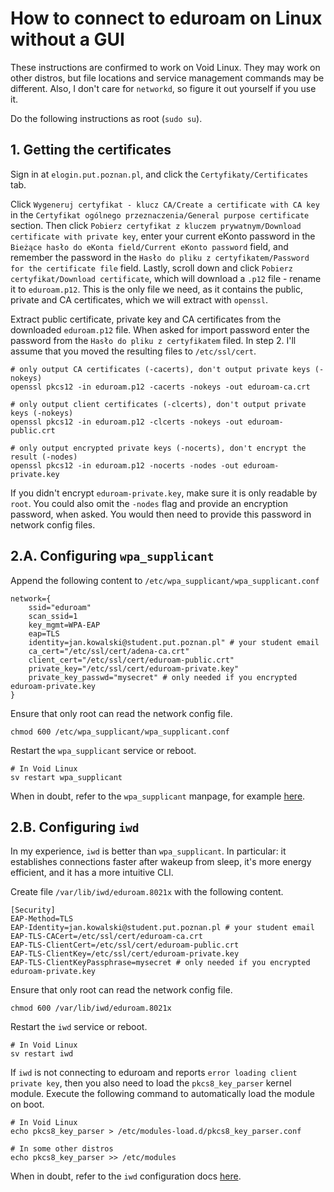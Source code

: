 # How to connect to eduroam on Linux without a GUI

These instructions are confirmed to work on Void Linux. They may work on other distros, but file locations and service management commands may be different. Also, I don't care for `networkd`, so figure it out yourself if you use it.

Do the following instructions as root (`sudo su`).

## 1. Getting the certificates

Sign in at `elogin.put.poznan.pl`, and click the `Certyfikaty/Certificates` tab.

Click `Wygeneruj certyfikat - klucz CA/Create a certificate with CA key` in the `Certyfikat ogólnego przeznaczenia/General purpose certificate` section. Then click `Pobierz certyfikat z kluczem prywatnym/Download certificate with private key`, enter your current eKonto password in the `Bieżące hasło do eKonta field/Current eKonto password` field, and remember the password in the `Hasło do pliku z certyfikatem/Password for the certificate file` field. Lastly, scroll down and click `Pobierz certyfikat/Download certificate`, which will download a `.p12` file - rename it to `eduroam.p12`. This is the only file we need, as it contains the public, private and CA certificates, which we will extract with `openssl`.

Extract public certificate, private key and CA certificates from the downloaded `eduroam.p12` file. When asked for import password enter the password from the `Hasło do pliku z certyfikatem` filed. In step 2. I'll assume that you moved the resulting files to `/etc/ssl/cert`.

```
# only output CA certificates (-cacerts), don't output private keys (-nokeys)
openssl pkcs12 -in eduroam.p12 -cacerts -nokeys -out eduroam-ca.crt

# only output client certificates (-clcerts), don't output private keys (-nokeys)
openssl pkcs12 -in eduroam.p12 -clcerts -nokeys -out eduroam-public.crt

# only output encrypted private keys (-nocerts), don't encrypt the result (-nodes)
openssl pkcs12 -in eduroam.p12 -nocerts -nodes -out eduroam-private.key
```

If you didn't encrypt `eduroam-private.key`, make sure it is only readable by `root`. You could also omit the `-nodes` flag and provide an encryption password, when asked. You would then need to provide this password in network config files.

## 2.A. Configuring `wpa_supplicant`

Append the following content to `/etc/wpa_supplicant/wpa_supplicant.conf`

```
network={
	ssid="eduroam"
	scan_ssid=1
	key_mgmt=WPA-EAP
	eap=TLS
	identity=jan.kowalski@student.put.poznan.pl" # your student email
	ca_cert="/etc/ssl/cert/adena-ca.crt"
	client_cert="/etc/ssl/cert/eduroam-public.crt"
	private_key="/etc/ssl/cert/eduroam-private.key"
	private_key_passwd="mysecret" # only needed if you encrypted eduroam-private.key
}
```

Ensure that only root can read the network config file.

```
chmod 600 /etc/wpa_supplicant/wpa_supplicant.conf
```

Restart the `wpa_supplicant` service or reboot.

```
# In Void Linux
sv restart wpa_supplicant
```

When in doubt, refer to the `wpa_supplicant` manpage, for example [here](https://linux.die.net/man/5/wpa_supplicant.conf).

## 2.B. Configuring `iwd`

In my experience, `iwd` is better than `wpa_supplicant`. In particular: it establishes connections faster after wakeup from sleep, it's more energy efficient, and it has a more intuitive CLI.

Create file `/var/lib/iwd/eduroam.8021x` with the following content.

```
[Security]
EAP-Method=TLS
EAP-Identity=jan.kowalski@student.put.poznan.pl # your student email
EAP-TLS-CACert=/etc/ssl/cert/eduroam-ca.crt
EAP-TLS-ClientCert=/etc/ssl/cert/eduroam-public.crt
EAP-TLS-ClientKey=/etc/ssl/cert/eduroam-private.key
EAP-TLS-ClientKeyPassphrase=mysecret # only needed if you encrypted eduroam-private.key
```

Ensure that only root can read the network config file.

```
chmod 600 /var/lib/iwd/eduroam.8021x
```

Restart the `iwd` service or reboot.

```
# In Void Linux
sv restart iwd
```

If `iwd` is not connecting to eduroam and reports `error loading client private key`, then you also need to load the `pkcs8_key_parser` kernel module. Execute the following command to automatically load the module on boot.

```
# In Void Linux
echo pkcs8_key_parser > /etc/modules-load.d/pkcs8_key_parser.conf

# In some other distros
echo pkcs8_key_parser >> /etc/modules
```

When in doubt, refer to the `iwd` configuration docs [here](https://iwd.wiki.kernel.org/networkconfigurationsettings).
